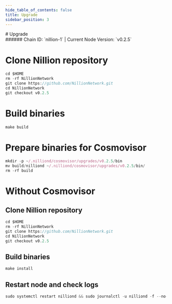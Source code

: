 ```yaml
---
hide_table_of_contents: false
title: Upgrade
sidebar_position: 3
---
```


<div class="h1-with-icon icon-nillion">
# Upgrade
</div>
###### Chain ID: `nillion-1` | Current Node Version: `v0.2.5`


# Clone Nillion repository
```js
cd $HOME
rm -rf NillionNetwork
git clone https://github.com/NillionNetwork.git
cd NillionNetwork
git checkout v0.2.5
 ```

# Build binaries
```js
make build
 ```

# Prepare binaries for Cosmovisor
```js
mkdir -p ~/.nilliond/cosmovisor/upgrades/v0.2.5/bin
mv build/nilliond ~/.nilliond/cosmovisor/upgrades/v0.2.5/bin/
rm -rf build
```

# Without Cosmovisor
## Clone Nillion repository
```js
cd $HOME
rm -rf NillionNetwork
git clone https://github.com/NillionNetwork.git
cd NillionNetwork
git checkout v0.2.5
 ```

## Build binaries
```js
make install
 ```

## Restart node and check logs
```js
sudo systemctl restart nilliond && sudo journalctl -u nilliond -f --no-hostname -o cat
```